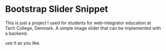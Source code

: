 # Bootstrap Slider Snippet
This is just a project I used for students for web-integrator education at Tech College, Denmark. A simple image slider that can be implemented with a backend.

use it as you like.
